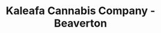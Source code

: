 ---
title: "Kaleafa Cannabis Company - Beaverton"
url: /beaverton/kaleafa-cannabis-company-beaverton/
shop: cannabis
---